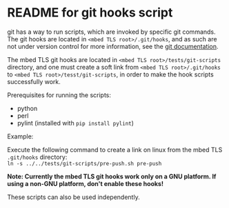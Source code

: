 README for git hooks script
===========================
git has a way to run scripts, which are invoked by specific git commands.
The git hooks are located in `<mbed TLS root>/.git/hooks`, and as such are not under version control
for more information, see the [git documentation](https://git-scm.com/docs/githooks).

The mbed TLS git hooks are located in `<mbed TLS root>/tests/git-scripts` directory, and one must create a soft link from `<mbed TLS root>/.git/hooks` to `<mbed TLS root>/tesst/git-scripts`, in order to make the hook scripts successfully work.

Prerequisites for running the scripts:
* python
* perl
* pylint (installed with `pip install pylint`)

Example:

Execute the following command to create a link on linux from the mbed TLS `.git/hooks` directory:  
`ln -s ../../tests/git-scripts/pre-push.sh pre-push`

**Note: Currently the mbed TLS git hooks work only on a GNU platform. If using a non-GNU platform, don't enable these hooks!**

These scripts can also be used independently.
